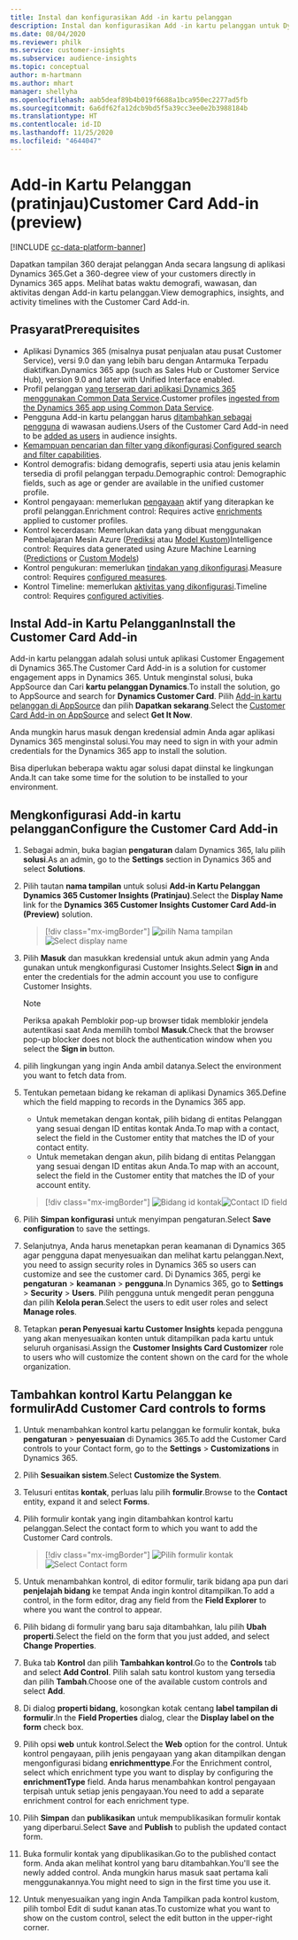 ```yaml
---
title: Instal dan konfigurasikan Add -in kartu pelanggan
description: Instal dan konfigurasikan Add -in kartu pelanggan untuk Dynamics 365 Customer Insights.
ms.date: 08/04/2020
ms.reviewer: philk
ms.service: customer-insights
ms.subservice: audience-insights
ms.topic: conceptual
author: m-hartmann
ms.author: mhart
manager: shellyha
ms.openlocfilehash: aab5deaf89b4b019f6688a1bca950ec2277ad5fb
ms.sourcegitcommit: 6a6df62fa12dcb9bd5f5a39cc3ee0e2b3988184b
ms.translationtype: HT
ms.contentlocale: id-ID
ms.lasthandoff: 11/25/2020
ms.locfileid: "4644047"
---
```

# <a name="customer-card-add-in-preview"></a><span data-ttu-id="d6f66-103">Add-in Kartu Pelanggan (pratinjau)</span><span class="sxs-lookup"><span data-stu-id="d6f66-103">Customer Card Add-in (preview)</span></span>

[!INCLUDE [cc-data-platform-banner](../includes/cc-data-platform-banner.md)]

<span data-ttu-id="d6f66-104">Dapatkan tampilan 360 derajat pelanggan Anda secara langsung di aplikasi Dynamics 365.</span><span class="sxs-lookup"><span data-stu-id="d6f66-104">Get a 360-degree view of your customers directly in Dynamics 365 apps.</span></span> <span data-ttu-id="d6f66-105">Melihat batas waktu demografi, wawasan, dan aktivitas dengan Add-in kartu pelanggan.</span><span class="sxs-lookup"><span data-stu-id="d6f66-105">View demographics, insights, and activity timelines with the Customer Card Add-in.</span></span>

## <a name="prerequisites"></a><span data-ttu-id="d6f66-106">Prasyarat</span><span class="sxs-lookup"><span data-stu-id="d6f66-106">Prerequisites</span></span>

- <span data-ttu-id="d6f66-107">Aplikasi Dynamics 365 (misalnya pusat penjualan atau pusat Customer Service), versi 9.0 dan yang lebih baru dengan Antarmuka Terpadu diaktifkan.</span><span class="sxs-lookup"><span data-stu-id="d6f66-107">Dynamics 365 app (such as Sales Hub or Customer Service Hub), version 9.0 and later with Unified Interface enabled.</span></span>
- <span data-ttu-id="d6f66-108">Profil pelanggan [yang terserap dari aplikasi Dynamics 365 menggunakan Common Data Service](connect-power-query.md).</span><span class="sxs-lookup"><span data-stu-id="d6f66-108">Customer profiles [ingested from the Dynamics 365 app using Common Data Service](connect-power-query.md).</span></span>
- <span data-ttu-id="d6f66-109">Pengguna Add-in kartu pelanggan harus [ditambahkan sebagai pengguna](permissions.md) di wawasan audiens.</span><span class="sxs-lookup"><span data-stu-id="d6f66-109">Users of the Customer Card Add-in need to be [added as users](permissions.md) in audience insights.</span></span>
- <span data-ttu-id="d6f66-110">[Kemampuan pencarian dan filter yang dikonfigurasi](search-filter-index.md).</span><span class="sxs-lookup"><span data-stu-id="d6f66-110">[Configured search and filter capabilities](search-filter-index.md).</span></span>
- <span data-ttu-id="d6f66-111">Kontrol demografis: bidang demografis, seperti usia atau jenis kelamin tersedia di profil pelanggan terpadu.</span><span class="sxs-lookup"><span data-stu-id="d6f66-111">Demographic control: Demographic fields, such as age or gender are available in the unified customer profile.</span></span>
- <span data-ttu-id="d6f66-112">Kontrol pengayaan: memerlukan [pengayaan](enrichment-hub.md) aktif yang diterapkan ke profil pelanggan.</span><span class="sxs-lookup"><span data-stu-id="d6f66-112">Enrichment control: Requires active [enrichments](enrichment-hub.md) applied to customer profiles.</span></span>
- <span data-ttu-id="d6f66-113">Kontrol kecerdasan: Memerlukan data yang dibuat menggunakan Pembelajaran Mesin Azure ([Prediksi](predictions.md) atau [Model Kustom](custom-models.md))</span><span class="sxs-lookup"><span data-stu-id="d6f66-113">Intelligence control: Requires data generated using Azure Machine Learning ([Predictions](predictions.md) or [Custom Models](custom-models.md))</span></span>
- <span data-ttu-id="d6f66-114">Kontrol pengukuran: memerlukan [tindakan yang dikonfigurasi](measures.md).</span><span class="sxs-lookup"><span data-stu-id="d6f66-114">Measure control: Requires [configured measures](measures.md).</span></span>
- <span data-ttu-id="d6f66-115">Kontrol Timeline: memerlukan [aktivitas yang dikonfigurasi](activities.md).</span><span class="sxs-lookup"><span data-stu-id="d6f66-115">Timeline control: Requires [configured activities](activities.md).</span></span>

## <a name="install-the-customer-card-add-in"></a><span data-ttu-id="d6f66-116">Instal Add-in Kartu Pelanggan</span><span class="sxs-lookup"><span data-stu-id="d6f66-116">Install the Customer Card Add-in</span></span>

<span data-ttu-id="d6f66-117">Add-in kartu pelanggan adalah solusi untuk aplikasi Customer Engagement di Dynamics 365.</span><span class="sxs-lookup"><span data-stu-id="d6f66-117">The Customer Card Add-in is a solution for customer engagement apps in Dynamics 365.</span></span> <span data-ttu-id="d6f66-118">Untuk menginstal solusi, buka AppSource dan Cari **kartu pelanggan Dynamics**.</span><span class="sxs-lookup"><span data-stu-id="d6f66-118">To install the solution, go to AppSource and search for **Dynamics Customer Card**.</span></span> <span data-ttu-id="d6f66-119">Pilih [Add-in kartu pelanggan di AppSource](https://appsource.microsoft.com/product/dynamics-365/mscrm.dynamics_365_customer_insights_customer_card_addin?tab=Overview) dan pilih **Dapatkan sekarang**.</span><span class="sxs-lookup"><span data-stu-id="d6f66-119">Select the [Customer Card Add-in on AppSource](https://appsource.microsoft.com/product/dynamics-365/mscrm.dynamics_365_customer_insights_customer_card_addin?tab=Overview) and select **Get It Now**.</span></span>

<span data-ttu-id="d6f66-120">Anda mungkin harus masuk dengan kredensial admin Anda agar aplikasi Dynamics 365 menginstal solusi.</span><span class="sxs-lookup"><span data-stu-id="d6f66-120">You may need to sign in with your admin credentials for the Dynamics 365 app to install the solution.</span></span>

<span data-ttu-id="d6f66-121">Bisa diperlukan beberapa waktu agar solusi dapat diinstal ke lingkungan Anda.</span><span class="sxs-lookup"><span data-stu-id="d6f66-121">It can take some time for the solution to be installed to your environment.</span></span>

## <a name="configure-the-customer-card-add-in"></a><span data-ttu-id="d6f66-122">Mengkonfigurasi Add-in kartu pelanggan</span><span class="sxs-lookup"><span data-stu-id="d6f66-122">Configure the Customer Card Add-in</span></span>

1. <span data-ttu-id="d6f66-123">Sebagai admin, buka bagian **pengaturan** dalam Dynamics 365, lalu pilih **solusi**.</span><span class="sxs-lookup"><span data-stu-id="d6f66-123">As an admin, go to the **Settings** section in Dynamics 365 and select **Solutions**.</span></span>

1. <span data-ttu-id="d6f66-124">Pilih tautan **nama tampilan** untuk solusi **Add-in Kartu Pelanggan Dynamics 365 Customer Insights (Pratinjau)**.</span><span class="sxs-lookup"><span data-stu-id="d6f66-124">Select the **Display Name** link for the **Dynamics 365 Customer Insights Customer Card Add-in (Preview)** solution.</span></span>

   > [!div class="mx-imgBorder"]
   > <span data-ttu-id="d6f66-125">![pilih Nama tampilan](media/select-display-name.png "pilih Nama tampilan")</span><span class="sxs-lookup"><span data-stu-id="d6f66-125">![Select display name](media/select-display-name.png "Select display name")</span></span>

1. <span data-ttu-id="d6f66-126">Pilih **Masuk** dan masukkan kredensial untuk akun admin yang Anda gunakan untuk mengkonfigurasi Customer Insights.</span><span class="sxs-lookup"><span data-stu-id="d6f66-126">Select **Sign in** and enter the credentials for the admin account you use to configure Customer Insights.</span></span>

   > [!NOTE]
   > <span data-ttu-id="d6f66-127">Periksa apakah Pemblokir pop-up browser tidak memblokir jendela autentikasi saat Anda memilih tombol **Masuk**.</span><span class="sxs-lookup"><span data-stu-id="d6f66-127">Check that the browser pop-up blocker does not block the authentication window when you select the **Sign in** button.</span></span>

1. <span data-ttu-id="d6f66-128">pilih lingkungan yang ingin Anda ambil datanya.</span><span class="sxs-lookup"><span data-stu-id="d6f66-128">Select the environment you want to fetch data from.</span></span>

1. <span data-ttu-id="d6f66-129">Tentukan pemetaan bidang ke rekaman di aplikasi Dynamics 365.</span><span class="sxs-lookup"><span data-stu-id="d6f66-129">Define which the field mapping to records in the Dynamics 365 app.</span></span>
   - <span data-ttu-id="d6f66-130">Untuk memetakan dengan kontak, pilih bidang di entitas Pelanggan yang sesuai dengan ID entitas kontak Anda.</span><span class="sxs-lookup"><span data-stu-id="d6f66-130">To map with a contact, select the field in the Customer entity that matches the ID of your contact entity.</span></span>
   - <span data-ttu-id="d6f66-131">Untuk memetakan dengan akun, pilih bidang di entitas Pelanggan yang sesuai dengan ID entitas akun Anda.</span><span class="sxs-lookup"><span data-stu-id="d6f66-131">To map with an account, select the field in the Customer entity that matches the ID of your account entity.</span></span>

   > [!div class="mx-imgBorder"]
   > <span data-ttu-id="d6f66-132">![Bidang id kontak](media/contact-id-field.png "Bidang id kontak")</span><span class="sxs-lookup"><span data-stu-id="d6f66-132">![Contact ID field](media/contact-id-field.png "Contact ID field")</span></span>

1. <span data-ttu-id="d6f66-133">Pilih **Simpan konfigurasi** untuk menyimpan pengaturan.</span><span class="sxs-lookup"><span data-stu-id="d6f66-133">Select **Save configuration** to save the settings.</span></span>

1. <span data-ttu-id="d6f66-134">Selanjutnya, Anda harus menetapkan peran keamanan di Dynamics 365 agar pengguna dapat menyesuaikan dan melihat kartu pelanggan.</span><span class="sxs-lookup"><span data-stu-id="d6f66-134">Next, you need to assign security roles in Dynamics 365 so users can customize and see the customer card.</span></span> <span data-ttu-id="d6f66-135">Di Dynamics 365, pergi ke **pengaturan** > **keamanan** > **pengguna**.</span><span class="sxs-lookup"><span data-stu-id="d6f66-135">In Dynamics 365, go to **Settings** > **Security** > **Users**.</span></span> <span data-ttu-id="d6f66-136">Pilih pengguna untuk mengedit peran pengguna dan pilih **Kelola peran**.</span><span class="sxs-lookup"><span data-stu-id="d6f66-136">Select the users to edit user roles and select **Manage roles**.</span></span>

1. <span data-ttu-id="d6f66-137">Tetapkan **peran Penyesuai kartu Customer Insights** kepada pengguna yang akan menyesuaikan konten untuk ditampilkan pada kartu untuk seluruh organisasi.</span><span class="sxs-lookup"><span data-stu-id="d6f66-137">Assign the **Customer Insights Card Customizer** role to users who will customize the content shown on the card for the whole organization.</span></span>

## <a name="add-customer-card-controls-to-forms"></a><span data-ttu-id="d6f66-138">Tambahkan kontrol Kartu Pelanggan ke formulir</span><span class="sxs-lookup"><span data-stu-id="d6f66-138">Add Customer Card controls to forms</span></span>
  
1. <span data-ttu-id="d6f66-139">Untuk menambahkan kontrol kartu pelanggan ke formulir kontak, buka **pengaturan** > **penyesuaian** di Dynamics 365.</span><span class="sxs-lookup"><span data-stu-id="d6f66-139">To add the Customer Card controls to your Contact form, go to the **Settings** > **Customizations** in Dynamics 365.</span></span>

1. <span data-ttu-id="d6f66-140">Pilih **Sesuaikan sistem**.</span><span class="sxs-lookup"><span data-stu-id="d6f66-140">Select **Customize the System**.</span></span>

1. <span data-ttu-id="d6f66-141">Telusuri entitas **kontak**, perluas lalu pilih **formulir**.</span><span class="sxs-lookup"><span data-stu-id="d6f66-141">Browse to the **Contact** entity, expand it and select **Forms**.</span></span>

1. <span data-ttu-id="d6f66-142">Pilih formulir kontak yang ingin ditambahkan kontrol kartu pelanggan.</span><span class="sxs-lookup"><span data-stu-id="d6f66-142">Select the contact form to which you want to add the Customer Card controls.</span></span>

    > [!div class="mx-imgBorder"]
    > <span data-ttu-id="d6f66-143">![Pilih formulir kontak](media/contact-active-forms.png "Pilih formulir kontak")</span><span class="sxs-lookup"><span data-stu-id="d6f66-143">![Select Contact form](media/contact-active-forms.png "Select Contact form")</span></span>

1. <span data-ttu-id="d6f66-144">Untuk menambahkan kontrol, di editor formulir, tarik bidang apa pun dari **penjelajah bidang** ke tempat Anda ingin kontrol ditampilkan.</span><span class="sxs-lookup"><span data-stu-id="d6f66-144">To add a control, in the form editor, drag any field from the **Field Explorer** to where you want the control to appear.</span></span>

1. <span data-ttu-id="d6f66-145">Pilih bidang di formulir yang baru saja ditambahkan, lalu pilih **Ubah properti**.</span><span class="sxs-lookup"><span data-stu-id="d6f66-145">Select the field on the form that you just added, and select **Change Properties**.</span></span>

1. <span data-ttu-id="d6f66-146">Buka tab **Kontrol** dan pilih **Tambahkan kontrol**.</span><span class="sxs-lookup"><span data-stu-id="d6f66-146">Go to the **Controls** tab and select **Add Control**.</span></span> <span data-ttu-id="d6f66-147">Pilih salah satu kontrol kustom yang tersedia dan pilih **Tambah**.</span><span class="sxs-lookup"><span data-stu-id="d6f66-147">Choose one of the available custom controls and select **Add**.</span></span>

1. <span data-ttu-id="d6f66-148">Di dialog **properti bidang**, kosongkan kotak centang **label tampilan di formulir**.</span><span class="sxs-lookup"><span data-stu-id="d6f66-148">In the **Field Properties** dialog, clear the **Display label on the form** check box.</span></span>

1. <span data-ttu-id="d6f66-149">Pilih opsi **web** untuk kontrol.</span><span class="sxs-lookup"><span data-stu-id="d6f66-149">Select the **Web** option for the control.</span></span> <span data-ttu-id="d6f66-150">Untuk kontrol pengayaan, pilih jenis pengayaan yang akan ditampilkan dengan mengonfigurasi bidang **enrichmenttype**.</span><span class="sxs-lookup"><span data-stu-id="d6f66-150">For the Enrichment control, select which enrichment type you want to display by configuring the **enrichmentType** field.</span></span> <span data-ttu-id="d6f66-151">Anda harus menambahkan kontrol pengayaan terpisah untuk setiap jenis pengayaan.</span><span class="sxs-lookup"><span data-stu-id="d6f66-151">You need to add a separate enrichment control for each enrichment type.</span></span>

1. <span data-ttu-id="d6f66-152">Pilih **Simpan** dan **publikasikan** untuk mempublikasikan formulir kontak yang diperbarui.</span><span class="sxs-lookup"><span data-stu-id="d6f66-152">Select **Save** and **Publish** to publish the updated contact form.</span></span>

1. <span data-ttu-id="d6f66-153">Buka formulir kontak yang dipublikasikan.</span><span class="sxs-lookup"><span data-stu-id="d6f66-153">Go to the published contact form.</span></span> <span data-ttu-id="d6f66-154">Anda akan melihat kontrol yang baru ditambahkan.</span><span class="sxs-lookup"><span data-stu-id="d6f66-154">You'll see the newly added control.</span></span> <span data-ttu-id="d6f66-155">Anda mungkin harus masuk saat pertama kali menggunakannya.</span><span class="sxs-lookup"><span data-stu-id="d6f66-155">You might need to sign in the first time you use it.</span></span>

1. <span data-ttu-id="d6f66-156">Untuk menyesuaikan yang ingin Anda Tampilkan pada kontrol kustom, pilih tombol Edit di sudut kanan atas.</span><span class="sxs-lookup"><span data-stu-id="d6f66-156">To customize what you want to show on the custom control, select the edit button in the upper-right corner.</span></span>
